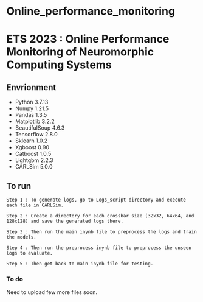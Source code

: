 # Online_performance_monitoring
# ETS 2023 : Online Performance Monitoring of Neuromorphic Computing Systems

## Envrionment

* Python 3.7.13
* Numpy 1.21.5
* Pandas 1.3.5
* Matplotlib 3.2.2
* BeautifulSoup 4.6.3
* Tensorflow 2.8.0
* Sklearn 1.0.2
* Xgboost 0.90
* Catboost 1.0.5
* Lightgbm 2.2.3
* CARLSim 5.0.0

## To run

```
Step 1 : To generate logs, go to Logs_script directory and execute each file in CARLSim. 
```

```
Step 2 : Create a directory for each crossbar size (32x32, 64x64, and 128x128) and save the generated logs there.
```

```
Step 3 : Then run the main inynb file to preprocess the logs and train the models.
```

```
Step 4 : Then run the preprocess inynb file to preprocess the unseen logs to evaluate.
```

```
Step 5 : Then get back to main inynb file for testing.
```


### To do
Need to upload few more files soon.
